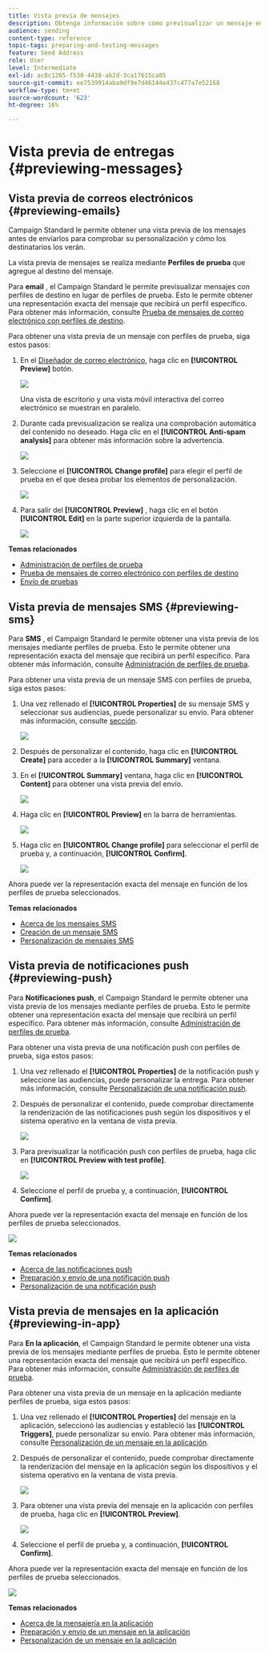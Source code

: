 ```yaml
---
title: Vista previa de mensajes
description: Obtenga información sobre cómo previsualizar un mensaje en el editor de contenido o en el Diseñador de correo electrónico.
audience: sending
content-type: reference
topic-tags: preparing-and-testing-messages
feature: Seed Address
role: User
level: Intermediate
exl-id: ac8c1265-f530-4438-ab2d-3ca17615ca85
source-git-commit: ee7539914aba9df9e7d46144e437c477a7e52168
workflow-type: tm+mt
source-wordcount: '623'
ht-degree: 16%

---
```


# Vista previa de entregas {#previewing-messages}

## Vista previa de correos electrónicos {#previewing-emails}

Campaign Standard le permite obtener una vista previa de los mensajes antes de enviarlos para comprobar su personalización y cómo los destinatarios los verán.

La vista previa de mensajes se realiza mediante **Perfiles de prueba** que agregue al destino del mensaje.

Para **email** , el Campaign Standard le permite previsualizar mensajes con perfiles de destino en lugar de perfiles de prueba. Esto le permite obtener una representación exacta del mensaje que recibirá un perfil específico. Para obtener más información, consulte [Prueba de mensajes de correo electrónico con perfiles de destino](../../sending/using/testing-messages-using-target.md).

Para obtener una vista previa de un mensaje con perfiles de prueba, siga estos pasos:

1. En el [Diseñador de correo electrónico](../../designing/using/designing-content-in-adobe-campaign.md), haga clic en **[!UICONTROL Preview]** botón.

   ![](assets/sending_preview.png)

   Una vista de escritorio y una vista móvil interactiva del correo electrónico se muestran en paralelo.

1. Durante cada previsualización se realiza una comprobación automática del contenido no deseado. Haga clic en el **[!UICONTROL Anti-spam analysis]** para obtener más información sobre la advertencia.

   ![](assets/sending_anti-spam_analysis.png)

1. Seleccione el **[!UICONTROL Change profile]** para elegir el perfil de prueba en el que desea probar los elementos de personalización.

   ![](assets/sending_test-profile.png)

1. Para salir del **[!UICONTROL Preview]** , haga clic en el botón **[!UICONTROL Edit]** en la parte superior izquierda de la pantalla.

   ![](assets/sending_preview_edit.png)

**Temas relacionados**

* [Administración de perfiles de prueba](../../audiences/using/managing-test-profiles.md)
* [Prueba de mensajes de correo electrónico con perfiles de destino](../../sending/using/testing-messages-using-target.md)
* [Envío de pruebas](../../sending/using/sending-proofs.md)

## Vista previa de mensajes SMS {#previewing-sms}

Para **SMS** , el Campaign Standard le permite obtener una vista previa de los mensajes mediante perfiles de prueba. Esto le permite obtener una representación exacta del mensaje que recibirá un perfil específico. Para obtener más información, consulte [Administración de perfiles de prueba](../../audiences/using/managing-test-profiles.md).

Para obtener una vista previa de un mensaje SMS con perfiles de prueba, siga estos pasos:

1. Una vez rellenado el **[!UICONTROL Properties]** de su mensaje SMS y seleccionar sus audiencias, puede personalizar su envío. Para obtener más información, consulte [sección](../../channels/using/personalizing-sms-messages.md).

   ![](assets/sms_preview.png)

1. Después de personalizar el contenido, haga clic en **[!UICONTROL Create]** para acceder a la **[!UICONTROL Summary]** ventana.

1. En el **[!UICONTROL Summary]** ventana, haga clic en **[!UICONTROL Content]** para obtener una vista previa del envío.

   ![](assets/sms_preview_2.png)

1. Haga clic en **[!UICONTROL Preview]** en la barra de herramientas.

   ![](assets/sms_preview_3.png)

1. Haga clic en **[!UICONTROL Change profile]** para seleccionar el perfil de prueba y, a continuación, **[!UICONTROL Confirm]**.

   ![](assets/sms_preview_4.png)

Ahora puede ver la representación exacta del mensaje en función de los perfiles de prueba seleccionados.

**Temas relacionados**

* [Acerca de los mensajes SMS](../../channels/using/about-sms-messages.md)
* [Creación de un mensaje SMS](../../channels/using/creating-an-sms-message.md)
* [Personalización de mensajes SMS](../../channels/using/personalizing-sms-messages.md)

## Vista previa de notificaciones push {#previewing-push}

Para **Notificaciones push**, el Campaign Standard le permite obtener una vista previa de los mensajes mediante perfiles de prueba. Esto le permite obtener una representación exacta del mensaje que recibirá un perfil específico. Para obtener más información, consulte [Administración de perfiles de prueba](../../audiences/using/managing-test-profiles.md).

Para obtener una vista previa de una notificación push con perfiles de prueba, siga estos pasos:

1. Una vez rellenado el **[!UICONTROL Properties]** de la notificación push y seleccione las audiencias, puede personalizar la entrega. Para obtener más información, consulte [Personalización de una notificación push](../../channels/using/customizing-a-push-notification.md).

1. Después de personalizar el contenido, puede comprobar directamente la renderización de las notificaciones push según los dispositivos y el sistema operativo en la ventana de vista previa.

   ![](assets/push_preview.png)

1. Para previsualizar la notificación push con perfiles de prueba, haga clic en **[!UICONTROL Preview with test profile]**.

   ![](assets/push_preview_2.png)

1. Seleccione el perfil de prueba y, a continuación, **[!UICONTROL Confirm]**.

Ahora puede ver la representación exacta del mensaje en función de los perfiles de prueba seleccionados.

![](assets/push_preview_3.png)

**Temas relacionados**

* [Acerca de las notificaciones push](../../channels/using/about-push-notifications.md)
* [Preparación y envío de una notificación push](../../channels/using/preparing-and-sending-a-push-notification.md)
* [Personalización de una notificación push](../../channels/using/customizing-a-push-notification.md)

## Vista previa de mensajes en la aplicación {#previewing-in-app}

Para **En la aplicación**, el Campaign Standard le permite obtener una vista previa de los mensajes mediante perfiles de prueba. Esto le permite obtener una representación exacta del mensaje que recibirá un perfil específico. Para obtener más información, consulte [Administración de perfiles de prueba](../../audiences/using/managing-test-profiles.md).

Para obtener una vista previa de un mensaje en la aplicación mediante perfiles de prueba, siga estos pasos:

1. Una vez rellenado el **[!UICONTROL Properties]** del mensaje en la aplicación, seleccionó las audiencias y estableció las **[!UICONTROL Triggers]**, puede personalizar su envío. Para obtener más información, consulte [Personalización de un mensaje en la aplicación](../../channels/using/customizing-an-in-app-message.md).

1. Después de personalizar el contenido, puede comprobar directamente la renderización del mensaje en la aplicación según los dispositivos y el sistema operativo en la ventana de vista previa.

   ![](assets/in_app_preview.png)

1. Para obtener una vista previa del mensaje en la aplicación con perfiles de prueba, haga clic en **[!UICONTROL Preview]**.

   ![](assets/in_app_preview_2.png)

1. Seleccione el perfil de prueba y, a continuación, **[!UICONTROL Confirm]**.

Ahora puede ver la representación exacta del mensaje en función de los perfiles de prueba seleccionados.

![](assets/in_app_preview_3.png)

**Temas relacionados**

* [Acerca de la mensajería en la aplicación](../../channels/using/about-in-app-messaging.md)
* [Preparación y envío de un mensaje en la aplicación](../../channels/using/preparing-and-sending-an-in-app-message.md)
* [Personalización de un mensaje en la aplicación](../../channels/using/customizing-an-in-app-message.md)
